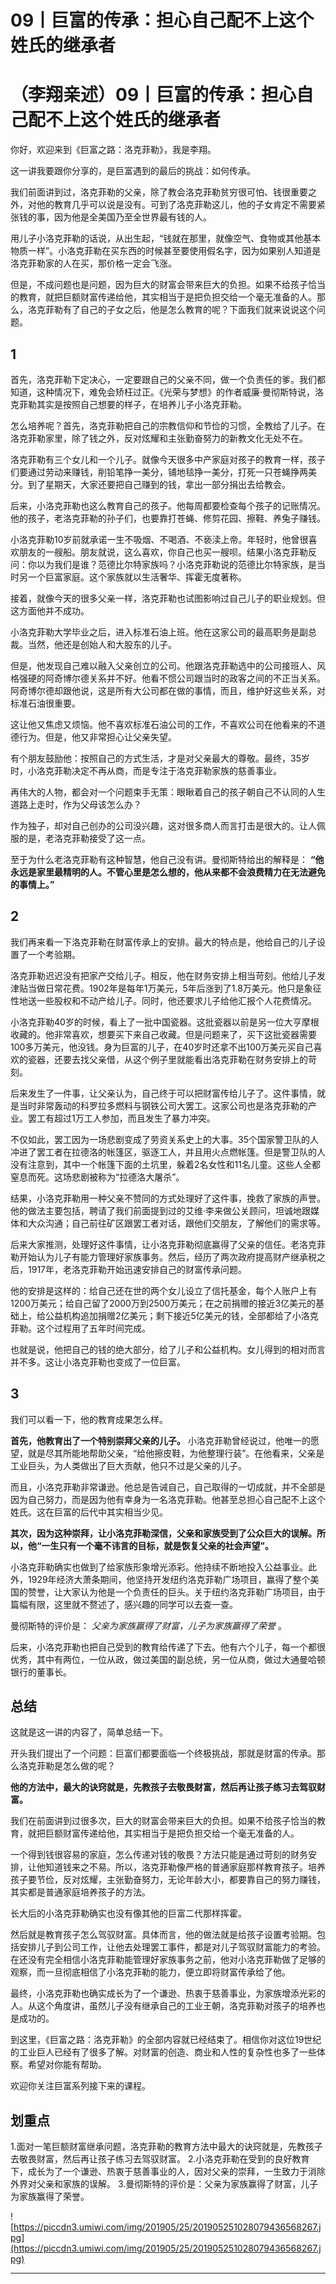 # 09丨巨富的传承：担心自己配不上这个姓氏的继承者

# （李翔亲述）09丨巨富的传承：担心自己配不上这个姓氏的继承者

你好，欢迎来到《巨富之路：洛克菲勒》，我是李翔。

这一讲我要跟你分享的，是巨富遇到的最后的挑战：如何传承。

我们前面讲到过，洛克菲勒的父亲，除了教会洛克菲勒贫穷很可怕、钱很重要之外，对他的教育几乎可以说是没有。可到了洛克菲勒这儿，他的子女肯定不需要紧张钱的事，因为他是全美国乃至全世界最有钱的人。

用儿子小洛克菲勒的话说，从出生起，“钱就在那里，就像空气、食物或其他基本物质一样”。小洛克菲勒在买东西的时候甚至要使用假名字，因为如果别人知道是洛克菲勒家的人在买，那价格一定会飞涨。

但是，不成问题也是问题，因为巨大的财富会带来巨大的负担。如果不给孩子恰当的教育，就把巨额财富传递给他，其实相当于是把负担交给一个毫无准备的人。那么，洛克菲勒有了自己的子女之后，他是怎么教育的呢？下面我们就来说说这个问题。

## 1

首先，洛克菲勒下定决心，一定要跟自己的父亲不同，做一个负责任的爹。我们都知道，这种情况下，难免会矫枉过正。《光荣与梦想》的作者威廉·曼彻斯特说，洛克菲勒其实是按照自己想要的样子，在培养儿子小洛克菲勒。

怎么培养呢？首先，洛克菲勒把自己的宗教信仰和节俭的习惯，全教给了儿子。在洛克菲勒家里，除了钱之外，反对炫耀和主张勤奋努力的新教文化无处不在。

洛克菲勒有三个女儿和一个儿子。就像今天很多中产家庭对孩子的教育一样，孩子们要通过劳动来赚钱，削铅笔挣一美分，铺地毯挣一美分，打死一只苍蝇挣两美分。到了星期天，大家还要把自己赚到的钱，拿出一部分捐出去给教会。

后来，小洛克菲勒也这么教育自己的孩子。他每周都要检查每个孩子的记账情况。他的孩子，老洛克菲勒的孙子们，也要靠打苍蝇、修剪花园、擦鞋、养兔子赚钱。

小洛克菲勒10岁前就承诺一生不吸烟、不喝酒、不亵渎上帝。年轻时，他曾很喜欢朋友的一艘船。朋友就说，这么喜欢，你自己也买一艘呗。结果小洛克菲勒反问：你以为我们是谁？范德比尔特家族吗？小洛克菲勒说的范德比尔特家族，是当时另一个巨富家庭。这个家族就以生活奢华、挥霍无度著称。

接着，就像今天的很多父亲一样，洛克菲勒也试图影响过自己儿子的职业规划。但这方面他并不成功。

小洛克菲勒大学毕业之后，进入标准石油上班。他在这家公司的最高职务是副总裁。当然，他还是创始人和大股东的儿子。

但是，他发现自己难以融入父亲创立的公司。他跟洛克菲勒选中的公司接班人、风格强硬的阿奇博尔德关系并不好。他看不惯公司跟当时的政客之间的不正当关系。阿奇博尔德却跟他说，这是所有大公司都在做的事情，而且，维护好这些关系，对标准石油很重要。

这让他又焦虑又烦恼。他不喜欢标准石油公司的工作，不喜欢公司在他看来的不道德行为。但是，他又非常担心让父亲失望。

有个朋友鼓励他：按照自己的方式生活，才是对父亲最大的尊敬。最终，35岁时，小洛克菲勒决定不再从商，而是专注于洛克菲勒家族的慈善事业。

再伟大的人物，都会对一个问题束手无策：眼瞅着自己的孩子朝自己不认同的人生道路上走时，作为父母该怎么办？

作为独子，却对自己创办的公司没兴趣，这对很多商人而言打击是很大的。让人佩服的是，老洛克菲勒接受了这一点。

至于为什么老洛克菲勒有这种智慧，他自己没有讲。曼彻斯特给出的解释是： **“他永远是家里最精明的人。不管心里是怎么想的，他从来都不会浪费精力在无法避免的事情上。”**

## 2

我们再来看一下洛克菲勒在财富传承上的安排。最大的特点是，他给自己的儿子设置了一个考验期。

洛克菲勒迟迟没有把家产交给儿子。相反，他在财务安排上相当苛刻。他给儿子发津贴当做日常花费。1902年是每年1万美元，5年后涨到了1.8万美元。他只是象征性地送一些股权和不动产给儿子。同时，他还要求儿子给他汇报个人花费情况。

小洛克菲勒40岁的时候，看上了一批中国瓷器。这批瓷器以前是另一位大亨摩根收藏的。他非常喜欢，想要买下来自己收藏。但是问题来了，买下这批瓷器需要100多万美元，他没钱。身为巨富的儿子，在40岁时还拿不出100万美元买自己喜欢的瓷器，还要去找父亲借，从这个例子里就能看出洛克菲勒在财务安排上的苛刻。

后来发生了一件事，让父亲认为，自己终于可以把财富传给儿子了。这件事情，就是当时非常轰动的科罗拉多燃料与钢铁公司大罢工。这家公司也是洛克菲勒的产业。罢工有超过1万工人参加，而且发生了暴力冲突。

不仅如此，罢工因为一场悲剧变成了劳资关系史上的大事。35个国家警卫队的人冲进了罢工者在拉德洛的帐篷区，驱逐工人，并且用火点燃帐篷。但是警卫队的人没有注意到，其中一个帐篷下面的土坑里，躲着2名女性和11名儿童。这些人全都窒息而死。这场悲剧被称为“拉德洛大屠杀”。

结果，小洛克菲勒用一种父亲不赞同的方式处理好了这件事，挽救了家族的声誉。他的做法主要包括，聘请了我们前面提到过的艾维·李来做公关顾问，坦诚地跟媒体和大众沟通；自己前往矿区跟罢工者对话，跟他们交朋友，了解他们的需求等。

后来大家推测，处理好这件事情，让小洛克菲勒彻底赢得了父亲的信任。老洛克菲勒开始认为儿子有能力管理好家族事务。然后，经历了两次政府提高财产继承税之后，1917年，老洛克菲勒开始迅速安排自己的财富传承问题。

他的安排是这样的：给自己还在世的两个女儿设立了信托基金，每个人账户上有1200万美元；给自己留了2000万到2500万美元；在之前捐赠的接近3亿美元的基础上，给公益机构追加捐赠2亿美元；剩下接近5亿美元的钱，全部都给了小洛克菲勒。这个过程用了五年时间完成。

也就是说，他把自己的钱的绝大部分，给了儿子和公益机构。女儿得到的相对而言并不多。这让小洛克菲勒也变成了一位巨富。

## 3

我们可以看一下，他的教育成果怎么样。

 **首先，他教育出了一个特别崇拜父亲的儿子。** 小洛克菲勒曾经说过，他唯一的愿望，就是尽其所能地帮助父亲，“给他擦皮鞋，为他整理行装”。在他看来，父亲是工业巨头，为人类做出了巨大贡献，他只不过是父亲的儿子。

而且，小洛克菲勒非常谦逊。他总是告诫自己，自己取得的一切成就，并不全部是因为自己努力，而是因为他有幸身为一名洛克菲勒。他甚至总担心自己配不上这个姓氏。这在巨富的后代中其实相当少见。

 **其次，因为这种崇拜，让小洛克菲勒深信，父亲和家族受到了公众巨大的误解。所以，他“一生只有一个毫不讳言的目标，就是恢复父亲的社会声望”。**

小洛克菲勒确实也做到了给家族形象增光添彩。他持续不断地投入公益事业。此外，1929年经济大萧条期间，他坚持开发纽约洛克菲勒广场项目，赢得了整个美国的赞誉，让大家认为他是一个负责任的巨头。关于纽约洛克菲勒广场项目，由于篇幅有限，这里就不赘述了，感兴趣的同学可以去查一查。

曼彻斯特的评价是： *父亲为家族赢得了财富，儿子为家族赢得了荣誉* 。

后来，小洛克菲勒也把自己受到的教育给传递了下去。他有六个儿子，每一个都很优秀，其中有两位，一位从政，做过美国的副总统，另一位从商，做过大通曼哈顿银行的董事长。

## 总结

这就是这一讲的内容了，简单总结一下。

开头我们提出了一个问题：巨富们都要面临一个终极挑战，那就是财富的传承。那么洛克菲勒是怎么做的呢？

 **他的方法中，最大的诀窍就是，先教孩子去敬畏财富，然后再让孩子练习去驾驭财富。**

我们在前面讲到过很多次，巨大的财富会带来巨大的负担。如果不给孩子恰当的教育，就把巨额财富传递给他，其实相当于是把负担交给一个毫无准备的人。

一个得到钱很容易的家庭，怎么传递对钱的敬畏？方法只能是通过苛刻的财务安排，让他知道钱来之不易。所以，洛克菲勒像严格的普通家庭那样教育孩子。培养孩子要节俭，反对炫耀，主张勤奋努力，无论年龄大小，都要靠自己的努力赚钱，其实都是普通家庭培养孩子的方法。

长大后的小洛克菲勒确实也没有像其他的巨富二代那样挥霍。

然后就是教育孩子怎么驾驭财富。具体而言，他的做法就是给孩子设置考验期。包括安排儿子到公司工作，让他去处理罢工事件，都是对儿子驾驭财富能力的考验。在还没有完全相信小洛克菲勒能管理好家族事务之前，他对小洛克菲勒做了足够的观察，而一旦彻底相信了小洛克菲勒的能力，便立即将财富传承给了他。

最终，小洛克菲勒也确实成长为了一个谦逊、热衷于慈善事业，为家族增添光彩的人。从这个角度讲，虽然儿子没有继承自己的工业王朝，洛克菲勒对孩子的培养也是成功的。

到这里，《巨富之路：洛克菲勒》的全部内容就已经结束了。相信你对这位19世纪的工业巨人已经有了很多了解。对财富的创造、商业和人性的复杂性也多了一些体察。希望对你能有帮助。

欢迎你关注巨富系列接下来的课程。

## 划重点

1.面对一笔巨额财富继承问题，洛克菲勒的教育方法中最大的诀窍就是，先教孩子去敬畏财富，然后再让孩子练习去驾驭财富。
2.小洛克菲勒在受到的良好教育下，成长为了一个谦逊、热衷于慈善事业的人，因对父亲的崇拜，一生致力于消除外界对父亲和家族的误解。
3.曼彻斯特的评价是：父亲为家族赢得了财富，儿子为家族赢得了荣誉。

![https://piccdn3.umiwi.com/img/201905/25/201905251028079436568267.jpg](https://piccdn3.umiwi.com/img/201905/25/201905251028079436568267.jpg)

---
